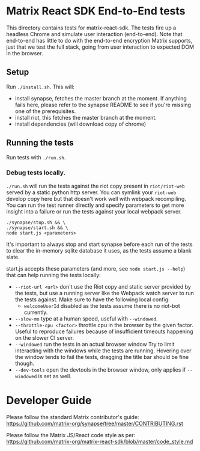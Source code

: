 # Matrix React SDK End-to-End tests

This directory contains tests for matrix-react-sdk. The tests fire up a headless Chrome and simulate user interaction (end-to-end). Note that end-to-end has little to do with the end-to-end encryption Matrix supports, just that we test the full stack, going from user interaction to expected DOM in the browser.

## Setup

Run `./install.sh`. This will:
 - install synapse, fetches the master branch at the moment. If anything fails here, please refer to the synapse README to see if you're missing one of the prerequisites.
 - install riot, this fetches the master branch at the moment.
 - install dependencies (will download copy of chrome)

## Running the tests

Run tests with `./run.sh`.

### Debug tests locally.

`./run.sh` will run the tests against the riot copy present in `riot/riot-web` served by a static python http server. You can symlink your `riot-web` develop copy here but that doesn't work well with webpack recompiling. You can run the test runner directly and specify parameters to get more insight into a failure or run the tests against your local webpack server.

```
./synapse/stop.sh && \
./synapse/start.sh && \
node start.js <parameters>
```
It's important to always stop and start synapse before each run of the tests to clear the in-memory sqlite database it uses, as the tests assume a blank slate.

start.js accepts these parameters (and more, see `node start.js --help`) that can help running the tests locally:

 - `--riot-url <url>` don't use the Riot copy and static server provided by the tests, but use a running server like the Webpack watch server to run the tests against. Make sure to have the following local config:
   - `welcomeUserId` disabled as the tests assume there is no riot-bot currently.
 - `--slow-mo` type at a human speed, useful with `--windowed`.
 - `--throttle-cpu <factor>` throttle cpu in the browser by the given factor. Useful to reproduce failures because of insufficient timeouts happening on the slower CI server.
 - `--windowed` run the tests in an actual browser window Try to limit interacting with the windows while the tests are running. Hovering over the window tends to fail the tests, dragging the title bar should be fine though.
 - `--dev-tools` open the devtools in the browser window, only applies if `--windowed` is set as well.

Developer Guide
===============

Please follow the standard Matrix contributor's guide:
https://github.com/matrix-org/synapse/tree/master/CONTRIBUTING.rst

Please follow the Matrix JS/React code style as per:
https://github.com/matrix-org/matrix-react-sdk/blob/master/code_style.md
